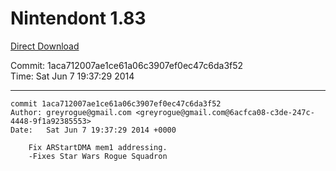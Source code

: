 # Nintendont 1.83
[Direct Download](./Nintendont.zip)

Commit: 1aca712007ae1ce61a06c3907ef0ec47c6da3f52  
Time: Sat Jun 7 19:37:29 2014   

-----

```
commit 1aca712007ae1ce61a06c3907ef0ec47c6da3f52
Author: greyrogue@gmail.com <greyrogue@gmail.com@6acfca08-c3de-247c-4448-9f1a92385553>
Date:   Sat Jun 7 19:37:29 2014 +0000

    Fix ARStartDMA mem1 addressing.
    -Fixes Star Wars Rogue Squadron
```
